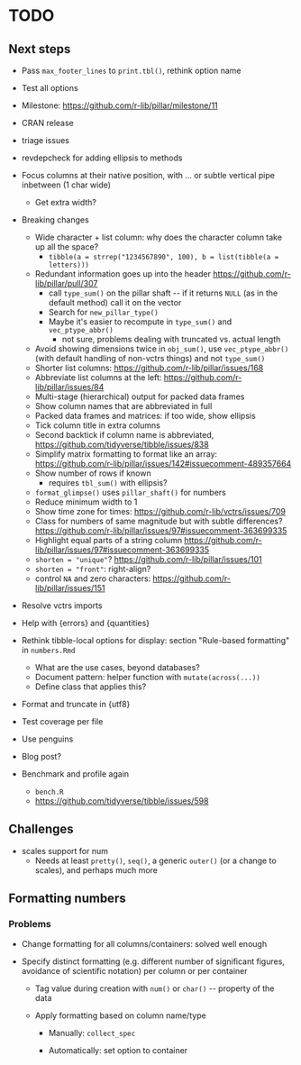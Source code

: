 # TODO

## Next steps

- Pass `max_footer_lines` to `print.tbl()`, rethink option name
- Test all options
- Milestone: <https://github.com/r-lib/pillar/milestone/11>
- CRAN release
- triage issues


- revdepcheck for adding ellipsis to methods

- Focus columns at their native position, with ... or subtle vertical pipe inbetween (1 char wide)
    - Get extra width?

- Breaking changes
    - Wide character + list column: why does the character column take up all the space?
        - `tibble(a = strrep("1234567890", 100), b = list(tibble(a = letters)))`
    - Redundant information goes up into the header <https://github.com/r-lib/pillar/pull/307>
        - call `type_sum()` on the pillar shaft -- if it returns `NULL` (as in the default method) call it on the vector
        - Search for `new_pillar_type()`
        - Maybe it's easier to recompute in `type_sum()` and `vec_ptype_abbr()`
            - not sure, problems dealing with truncated vs. actual length
    - Avoid showing dimensions twice in `obj_sum()`, use `vec_ptype_abbr()` (with default handling of non-vctrs things) and not `type_sum()`
    - Shorter list columns: <https://github.com/r-lib/pillar/issues/168>
    - Abbreviate list columns at the left: <https://github.com/r-lib/pillar/issues/84>
    - Multi-stage (hierarchical) output for packed data frames
    - Show column names that are abbreviated in full
    - Packed data frames and matrices: if too wide, show ellipsis
    - Tick column title in extra columns
    - Second backtick if column name is abbreviated, <https://github.com/tidyverse/tibble/issues/838>
    - Simplify matrix formatting to format like an array: <https://github.com/r-lib/pillar/issues/142#issuecomment-489357664>
    - Show number of rows if known
        - requires `tbl_sum()` with ellipsis?
    - `format_glimpse()` uses `pillar_shaft()` for numbers
    - Reduce minimum width to 1
    - Show time zone for times: <https://github.com/r-lib/vctrs/issues/709>
    - Class for numbers of same magnitude but with subtle differences? <https://github.com/r-lib/pillar/issues/97#issuecomment-363699335>
    - Highlight equal parts of a string column <https://github.com/r-lib/pillar/issues/97#issuecomment-363699335>
    - `shorten = "unique"`? <https://github.com/r-lib/pillar/issues/101>
    - `shorten = "front"`: right-align?
    - control `NA` and zero characters: <https://github.com/r-lib/pillar/issues/151>
- Resolve vctrs imports
- Help with {errors} and {quantities}
- Rethink tibble-local options for display: section "Rule-based formatting" in `numbers.Rmd`
    - What are the use cases, beyond databases?
    - Document pattern: helper function with `mutate(across(...))`
    - Define class that applies this?
- Format and truncate in {utf8}
- Test coverage per file
- Use penguins
- Blog post?
- Benchmark and profile again
    - `bench.R`
    - <https://github.com/tidyverse/tibble/issues/598>

## Challenges

- scales support for num
    - Needs at least `pretty()`, `seq()`, a generic `outer()` (or a change to scales), and perhaps much more


## Formatting numbers

### Problems

- Change formatting for all columns/containers: solved well enough

- Specify distinct formatting (e.g. different number of significant figures, avoidance of scientific notation) per column or per container

    - Tag value during creation with `num()` or `char()` -- property of the data

    - Apply formatting based on column name/type

        - Manually: `collect_spec`

        - Automatically: set option to container

